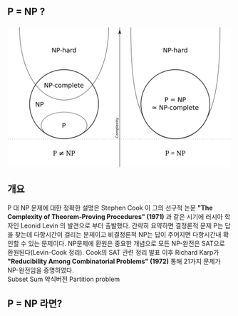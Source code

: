 ## P = NP ?
### <center><img src="P_np_np-complete_np-hard.svg.png" width="500"/></center>
## 개요
P 대 NP 문제에 대한 정확한 설명은 Stephen Cook 이 그의 선구적 논문 **"The Complexity of Theorem‑Proving Procedures" (1971)** 과 같은 시기에 러시아 학자인 Leonid Levin 의 발견으로 부터 출발했다. 간략히 요약하면 결정론적 문제 P는 답을 찾는데 다항시간이 걸리는 문제이고 비결정론적 NP는 답이 주어지면 다항시간내 확인할 수 있는 문제이다. NP문제에 환원은 중요한 개념으로 모든 NP-완전은 SAT으로 환원된다(Levin-Cook 정리). Cook의 SAT 관련 정리 발표 이후 Richard Karp가 **"Reducibility Among Combinatorial Problems" (1972)** 통해 21가지 문제가 NP-완전임을 증명하였다.  
Subset Sum 약식버전 Partition problem
## P = NP 라면?
